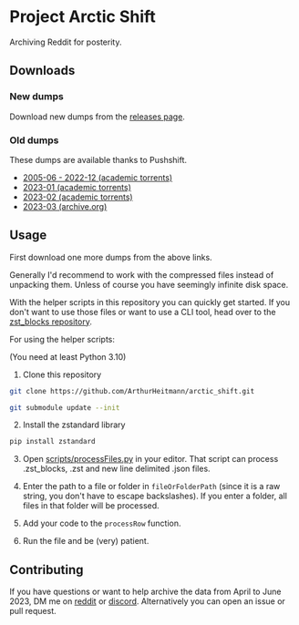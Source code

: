 # Project Arctic Shift

Archiving Reddit for posterity.

## Downloads

### New dumps

Download new dumps from the [releases page](https://github.com/ArthurHeitmann/arctic_shift/releases).

### Old dumps

These dumps are available thanks to Pushshift.

- [2005-06 - 2022-12 (academic torrents)](https://academictorrents.com/details/7c0645c94321311bb05bd879ddee4d0eba08aaee)
- [2023-01 (academic torrents)](https://academictorrents.com/details/c861d265525c488a9439fb874bd9c3fc38dcdfa5)
- [2023-02 (academic torrents)](https://academictorrents.com/details/9971c68d2909843a100ae955c6ab6de3e09c04a1)
- [2023-03 (archive.org)](https://archive.org/details/pushshift-reddit-2023-03/)

## Usage

First download one more dumps from the above links.

Generally I'd recommend to work with the compressed files instead of unpacking them. Unless of course you have seemingly infinite disk space.

With the helper scripts in this repository you can quickly get started. If you don't want to use those files or want to use a CLI tool, head over to the [zst_blocks repository](https://github.com/ArthurHeitmann/zst_blocks_format).

For using the helper scripts:

(You need at least Python 3.10)

1. Clone this repository

```bash
git clone https://github.com/ArthurHeitmann/arctic_shift.git
```
```bash
git submodule update --init
```

2. Install the zstandard library

```bash
pip install zstandard
```

3. Open [scripts/processFiles.py](scripts/processFiles.py) in your editor. That script can process .zst_blocks, .zst and new line delimited .json files.

4. Enter the path to a file or folder in `fileOrFolderPath` (since it is a raw string, you don't have to escape backslashes). If you enter a folder, all files in that folder will be processed.

5. Add your code to the `processRow` function.

6. Run the file and be (very) patient.

## Contributing

If you have questions or want to help archive the data from April to June 2023, DM me on [reddit](https://reddit.com/user/RaiderBDev) or [discord](https://discord.com/users/282513022734565377). Alternatively you can open an issue or pull request.
